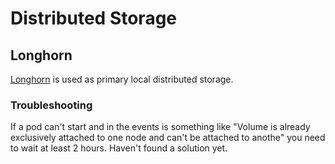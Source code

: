 # Distributed Storage

## Longhorn

[Longhorn](https://longhorn.io/) is used as primary local distributed storage.

### Troubleshooting

If a pod can't start and in the events is something like "Volume is already exclusively attached to one node and can't be attached to anothe" you need to wait at least 2 hours. Haven't found a solution yet.
